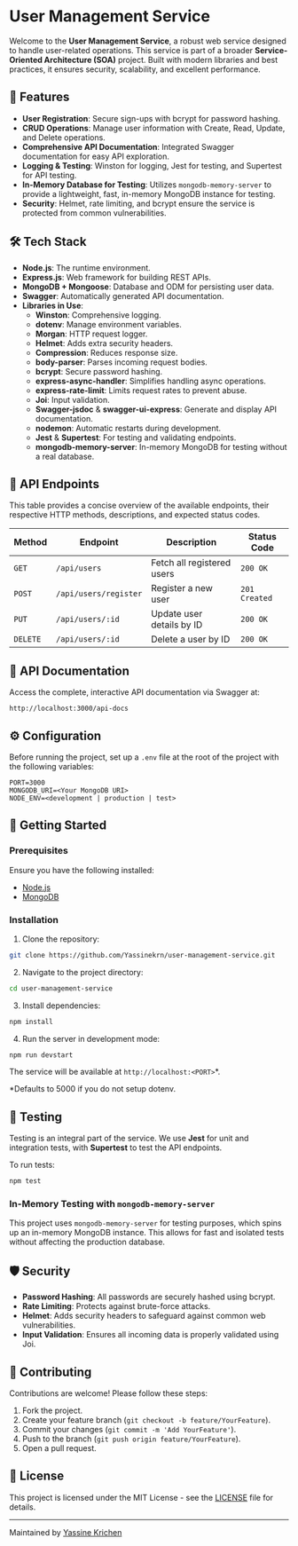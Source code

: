 # User Management Service

Welcome to the **User Management Service**, a robust web service designed to handle user-related operations. This service is part of a broader **Service-Oriented Architecture (SOA)** project. Built with modern libraries and best practices, it ensures security, scalability, and excellent performance.

## 🚀 Features

-   **User Registration**: Secure sign-ups with bcrypt for password hashing.
-   **CRUD Operations**: Manage user information with Create, Read, Update, and Delete operations.
-   **Comprehensive API Documentation**: Integrated Swagger documentation for easy API exploration.
-   **Logging & Testing**: Winston for logging, Jest for testing, and Supertest for API testing.
-   **In-Memory Database for Testing**: Utilizes `mongodb-memory-server` to provide a lightweight, fast, in-memory MongoDB instance for testing.
-   **Security**: Helmet, rate limiting, and bcrypt ensure the service is protected from common vulnerabilities.

## 🛠 Tech Stack

-   **Node.js**: The runtime environment.
-   **Express.js**: Web framework for building REST APIs.
-   **MongoDB + Mongoose**: Database and ODM for persisting user data.
-   **Swagger**: Automatically generated API documentation.
-   **Libraries in Use**:
    -   **Winston**: Comprehensive logging.
    -   **dotenv**: Manage environment variables.
    -   **Morgan**: HTTP request logger.
    -   **Helmet**: Adds extra security headers.
    -   **Compression**: Reduces response size.
    -   **body-parser**: Parses incoming request bodies.
    -   **bcrypt**: Secure password hashing.
    -   **express-async-handler**: Simplifies handling async operations.
    -   **express-rate-limit**: Limits request rates to prevent abuse.
    -   **Joi**: Input validation.
    -   **Swagger-jsdoc** & **swagger-ui-express**: Generate and display API documentation.
    -   **nodemon**: Automatic restarts during development.
    -   **Jest** & **Supertest**: For testing and validating endpoints.
    -   **mongodb-memory-server**: In-memory MongoDB for testing without a real database.

## 📑 API Endpoints

This table provides a concise overview of the available endpoints, their respective HTTP methods, descriptions, and expected status codes.

| **Method** | **Endpoint**          | **Description**            | **Status Code** |
| ---------- | --------------------- | -------------------------- | --------------- |
| `GET`      | `/api/users`          | Fetch all registered users | `200 OK`        |
| `POST`     | `/api/users/register` | Register a new user        | `201 Created`   |
| `PUT`      | `/api/users/:id`      | Update user details by ID  | `200 OK`        |
| `DELETE`   | `/api/users/:id`      | Delete a user by ID        | `200 OK`        |

## 📑 API Documentation

Access the complete, interactive API documentation via Swagger at:

```
http://localhost:3000/api-docs
```

## ⚙️ Configuration

Before running the project, set up a `.env` file at the root of the project with the following variables:

```plaintext
PORT=3000
MONGODB_URI=<Your MongoDB URI>
NODE_ENV=<development | production | test>
```

## 🚀 Getting Started

### Prerequisites

Ensure you have the following installed:

-   [Node.js](https://nodejs.org/)
-   [MongoDB](https://www.mongodb.com/)

### Installation

1. Clone the repository:

```bash
git clone https://github.com/Yassinekrn/user-management-service.git
```

2. Navigate to the project directory:

```bash
cd user-management-service
```

3. Install dependencies:

```bash
npm install
```

4. Run the server in development mode:

```bash
npm run devstart
```

The service will be available at `http://localhost:<PORT>`\*.

\*Defaults to 5000 if you do not setup dotenv.

## 🧪 Testing

Testing is an integral part of the service. We use **Jest** for unit and integration tests, with **Supertest** to test the API endpoints.

To run tests:

```bash
npm test
```

### In-Memory Testing with `mongodb-memory-server`

This project uses `mongodb-memory-server` for testing purposes, which spins up an in-memory MongoDB instance. This allows for fast and isolated tests without affecting the production database.

## 🛡 Security

-   **Password Hashing**: All passwords are securely hashed using bcrypt.
-   **Rate Limiting**: Protects against brute-force attacks.
-   **Helmet**: Adds security headers to safeguard against common web vulnerabilities.
-   **Input Validation**: Ensures all incoming data is properly validated using Joi.

## 🤝 Contributing

Contributions are welcome! Please follow these steps:

1. Fork the project.
2. Create your feature branch (`git checkout -b feature/YourFeature`).
3. Commit your changes (`git commit -m 'Add YourFeature'`).
4. Push to the branch (`git push origin feature/YourFeature`).
5. Open a pull request.

## 📄 License

This project is licensed under the MIT License - see the [LICENSE](LICENSE) file for details.

---

Maintained by [Yassine Krichen](https://github.com/Yassinekrn)

